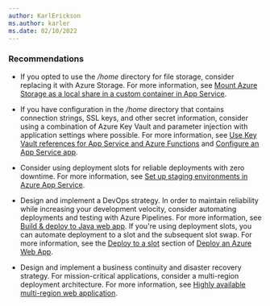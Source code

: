 ```yaml
---
author: KarlErickson
ms.author: karler
ms.date: 02/10/2022
---
```


### Recommendations

* If you opted to use the */home* directory for file storage, consider replacing it with Azure Storage. For more information, see [Mount Azure Storage as a local share in a custom container in App Service](/azure/app-service/containers/how-to-serve-content-from-azure-storage).

* If you have configuration in the */home* directory that contains connection strings, SSL keys, and other secret information, consider using a combination of Azure Key Vault and parameter injection with application settings where possible. For more information, see [Use Key Vault references for App Service and Azure Functions](/azure/app-service/app-service-key-vault-references) and [Configure an App Service app](/azure/app-service/configure-common).

* Consider using deployment slots for reliable deployments with zero downtime. For more information, see [Set up staging environments in Azure App Service](/azure/app-service/deploy-staging-slots).

* Design and implement a DevOps strategy. In order to maintain reliability while increasing your development velocity, consider automating deployments and testing with Azure Pipelines. For more information, see [Build & deploy to Java web app](/azure/devops/pipelines/ecosystems/java-webapp). If you're using deployment slots, you can automate deployment to a slot and the subsequent slot swap. For more information, see the [Deploy to a slot](/azure/devops/pipelines/targets/webapp#deploy-to-a-slot) section of [Deploy an Azure Web App](/azure/devops/pipelines/targets/webapp).

* Design and implement a business continuity and disaster recovery strategy. For mission-critical applications, consider a multi-region deployment architecture. For more information, see [Highly available multi-region web application](/azure/architecture/reference-architectures/app-service-web-app/multi-region).
